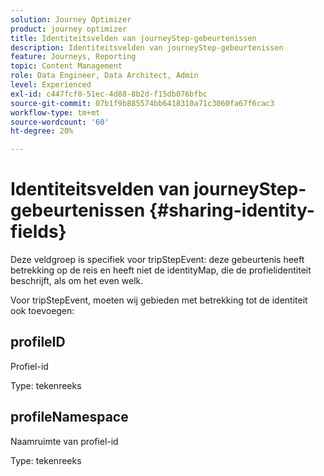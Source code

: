 ```yaml
---
solution: Journey Optimizer
product: journey optimizer
title: Identiteitsvelden van journeyStep-gebeurtenissen
description: Identiteitsvelden van journeyStep-gebeurtenissen
feature: Journeys, Reporting
topic: Content Management
role: Data Engineer, Data Architect, Admin
level: Experienced
exl-id: c447fcf0-51ec-4d88-8b2d-f15db076bfbc
source-git-commit: 07b1f9b885574bb6418310a71c3060fa67f6cac3
workflow-type: tm+mt
source-wordcount: '60'
ht-degree: 20%

---
```


# Identiteitsvelden van journeyStep-gebeurtenissen {#sharing-identity-fields}

Deze veldgroep is specifiek voor tripStepEvent: deze gebeurtenis heeft betrekking op de reis en heeft niet de identityMap, die de profielidentiteit beschrijft, als om het even welk.

Voor tripStepEvent, moeten wij gebieden met betrekking tot de identiteit ook toevoegen:

## profileID

Profiel-id

Type: tekenreeks

## profileNamespace

Naamruimte van profiel-id

Type: tekenreeks
